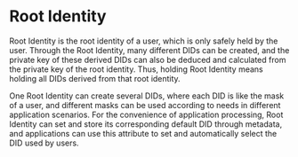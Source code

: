 # Root Identity

Root Identity is the root identity of a user, which is only safely held by the user. Through the Root Identity, many different DIDs can be created, and the private key of these derived DIDs can also be deduced and calculated from the private key of the root identity. Thus, holding Root Identity means holding all DIDs derived from that root identity.

One Root Identity can create several DIDs, where each DID is like the mask of a user, and different masks can be used according to needs in different application scenarios. For the convenience of application processing, Root Identity can set and store its corresponding default DID through metadata, and applications can use this attribute to set and automatically select the DID used by users.
